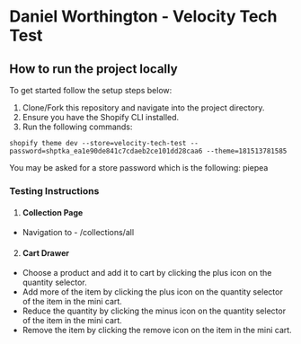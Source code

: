 # Daniel Worthington - Velocity Tech Test

## How to run the project locally

To get started follow the setup steps below:

1. Clone/Fork this repository and navigate into the project directory.
2. Ensure you have the Shopify CLI installed.
2. Run the following commands:

```
shopify theme dev --store=velocity-tech-test --password=shptka_ea1e90de841c7cdaeb2ce101dd28caa6 --theme=181513781585
```

You may be asked for a store password which is the following: piepea

### Testing Instructions 

1. #### Collection Page

- Navigation to - /collections/all

2. #### Cart Drawer

- Choose a product and add it to cart by clicking the plus icon on the quantity selector.
- Add more of the item by clicking the plus icon on the quantity selector of the item in the mini cart.
- Reduce the quantity by clicking the minus icon on the quantity selector of the item in the mini cart.
- Remove the item by clicking the remove icon on the item in the mini cart.

